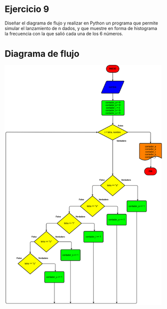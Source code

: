 # Ejercicio 9

Diseñar el diagrama de flujo y realizar en Python un programa que permite simular el lanzamiento de n dados, y que muestre en forma de histograma la frecuencia con la que salió cada una de los 6 números.

# Diagrama de flujo

![Diagrama](ejercicio9.png)
